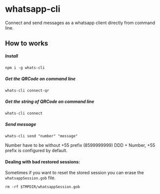 # whatsapp-cli

Connect and send messages as a whatsapp client directly from command line.

## How to works

##### Install

`npm i -g whats-cli`

##### Get the QRCode on command line

`whats-cli connect-qr`

##### Get the string of QRCode on command line

`whats-cli connect`

##### Send message

`whats-cli send "number" "message"`

Number have to be without +55 prefix (8599999999) DDD + Number, +55 prefix is configured by default.

#### Dealing with bad restored sessions:

Sometimes if you want to reset the stored session you can erase the `whatsappSession.gob` file.

`rm -rf $TMPDIR/whatsappSession.gob`



